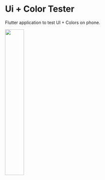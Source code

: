# Ui + Color Tester

Flutter application to test UI + Colors on phone.

<img src="https://user-images.githubusercontent.com/21291813/115621910-86e3bf00-a2cd-11eb-9149-8e9e664657cb.png" width="35%"></img> 
